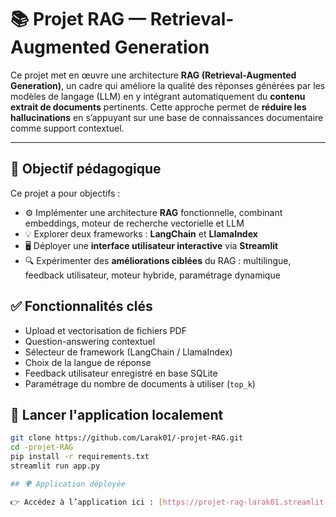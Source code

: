 # 📚 Projet RAG — Retrieval-Augmented Generation

Ce projet met en œuvre une architecture **RAG (Retrieval-Augmented Generation)**, un cadre qui améliore la qualité des réponses générées par les modèles de langage (LLM) en y intégrant automatiquement du **contenu extrait de documents** pertinents. Cette approche permet de **réduire les hallucinations** en s’appuyant sur une base de connaissances documentaire comme support contextuel.

---

## 🎯 Objectif pédagogique

Ce projet a pour objectifs :

- ⚙️ Implémenter une architecture **RAG** fonctionnelle, combinant embeddings, moteur de recherche vectorielle et LLM
- 💡 Explorer deux frameworks : **LangChain** et **LlamaIndex**
- 🖥️ Déployer une **interface utilisateur interactive** via **Streamlit**
- 🔍 Expérimenter des **améliorations ciblées** du RAG : multilingue, feedback utilisateur, moteur hybride, paramétrage dynamique


## ✅ Fonctionnalités clés

- Upload et vectorisation de fichiers PDF
- Question-answering contextuel
- Sélecteur de framework (LangChain / LlamaIndex)
- Choix de la langue de réponse
- Feedback utilisateur enregistré en base SQLite
- Paramétrage du nombre de documents à utiliser (`top_k`)

## 🚀 Lancer l'application localement

```bash
git clone https://github.com/Larak01/-projet-RAG.git
cd -projet-RAG
pip install -r requirements.txt
streamlit run app.py

## 🌍 Application déployée

👉 Accédez à l’application ici : [https://projet-rag-larak01.streamlit.app](https://projet-rag-larak01.streamlit.app)


